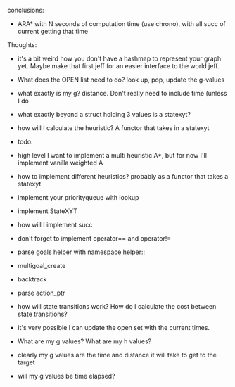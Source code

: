 
conclusions:
* ARA* with N seconds of computation time (use chrono), with all succ of current
getting that time


Thoughts:
* it's a bit weird how you don't have a hashmap to represent your graph yet. Maybe make that first jeff for an easier interface to the world jeff.
* What does the OPEN list need to do? look up, pop, update the g-values
* what exactly is my g? distance. Don't really need to include time (unless I do
* what exactly beyond a struct holding 3 values is a statexyt?
* how will I calculate the heuristic? A functor that takes in a statexyt



 * todo:
 * high level I want to implement a multi heuristic A*, but for now I'll implement vanilla weighted A
 * how to implement different heuristics? probably as a functor that takes a statexyt

 * implement your priorityqueue with lookup
 * implement StateXYT
 * how will I implement succ
 * don't forget to implement operator== and operator!=
 * parse goals helper with namespace helper::
 * multigoal_create
 * backtrack
 * parse action_ptr
 * how will state transitions work? How do I calculate the cost between state transitions?
 *  it's very possible I can update the open set with the current times.
 * What are my g values? What are my h values?
 * clearly my g values are the time and distance it will take to get to the target
 * will my g values be time elapsed?
